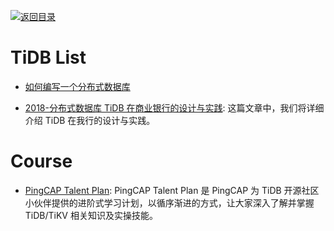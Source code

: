 [![返回目录](https://user-images.githubusercontent.com/5803001/38079637-ff0abcf0-3371-11e8-9b76-ad651620afc7.jpg)](https://github.com/wx-chevalier/Awesome-Lists)

# TiDB List

- [如何编写一个分布式数据库](http://studygolang.com/articles/4860)

* [2018-分布式数据库 TiDB 在商业银行的设计与实践](https://mp.weixin.qq.com/s/GfHIUWPetDUClCOOJF27bw): 这篇文章中，我们将详细介绍 TiDB 在我行的设计与实践。

# Course

- [PingCAP Talent Plan](https://mp.weixin.qq.com/s/_aXDbsQIBsdXmRqAEzvUHg): PingCAP Talent Plan 是 PingCAP 为 TiDB 开源社区小伙伴提供的进阶式学习计划，以循序渐进的方式，让大家深入了解并掌握 TiDB/TiKV 相关知识及实操技能。
